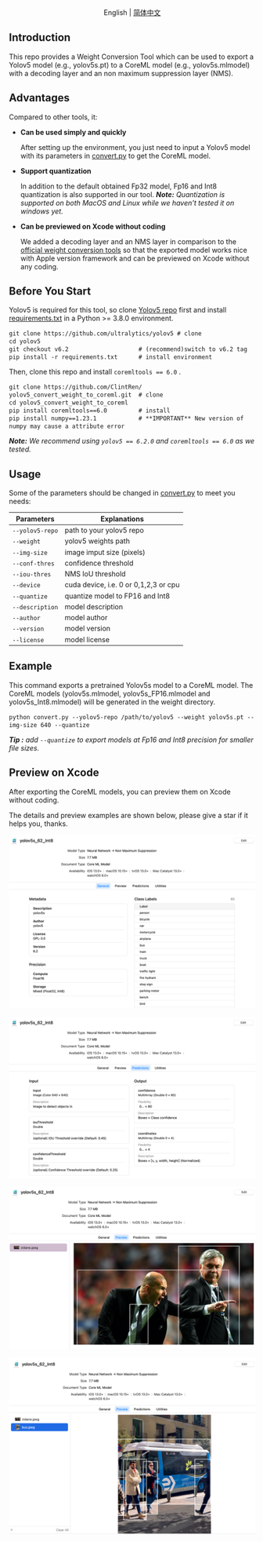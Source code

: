 <div align=center>
English | <a href=https://blog.csdn.net/qq_42485643/article/details/127495536>简体中文</a>
</div>

## Introduction

This repo provides a Weight Conversion Tool which can be used to export a Yolov5 model (e.g., yolov5s.pt) to a CoreML model (e.g., yolov5s.mlmodel) with a decoding layer and an non maximum suppression layer (NMS).



## Advantages

Compared to other tools, it:

- **Can be used simply and quickly**

  After setting up the environment, you just need to input a Yolov5 model with its parameters in [convert.py](convert.py)  to get the CoreML model.

- **Support quantization**

  In addition to the default obtained Fp32 model, Fp16 and Int8 quantization is also supported in our tool. 
  ***Note:*** *Quantization is supported on both MacOS and Linux while we haven't tested it on windows yet.*
  
- **Can be previewed on Xcode without coding**

  We added a decoding layer and an NMS layer in comparison to the [official weight conversion tools](https://github.com/ultralytics/yolov5/issues/251) so that the exported model works nice with Apple version framework and can be previewed on Xcode without any coding.

  

## Before You Start

Yolov5 is required for this tool, so clone [Yolov5 repo](https://github.com/ultralytics/yolov5) first and install [requirements.txt](https://github.com/ultralytics/yolov5/blob/master/requirements.txt) in a Python >= 3.8.0 environment. 

```shell
git clone https://github.com/ultralytics/yolov5 # clone
cd yolov5
git checkout v6.2                    # (recommend)switch to v6.2 tag
pip install -r requirements.txt      # install environment
```

Then, clone this repo and install `coremltools == 6.0` .

```shell
git clone https://github.com/ClintRen/ yolov5_convert_weight_to_coreml.git  # clone
cd yolov5_convert_weight_to_coreml
pip install coremltools==6.0         # install
pip install numpy==1.23.1            # **IMPORTANT** New version of numpy may cause a attribute error
```

***Note:*** *We recommend using `yolov5 == 6.2.0` and `coremltools == 6.0` as we tested.* 

## Usage

Some of the parameters should be changed in [convert.py](convert.py) to meet you needs:

| Parameters      | Explanations                          |
| --------------- | ------------------------------------- |
| `--yolov5-repo` | path to your yolov5 repo              |
| `--weight`      | yolov5 weights path                   |
| `--img-size`    | image imput size (pixels)             |
| `--conf-thres`  | confidence threshold                  |
| `--iou-thres`   | NMS IoU threshold                     |
| `--device`      | cuda device, i.e. 0 or 0,1,2,3 or cpu |
| `--quantize`    | quantize model to FP16 and Int8       |
| `--description` | model description                     |
| `--author`      | model author                          |
| `--version`     | model version                         |
| `--license`     | model license                         |

## Example
This command exports a pretrained Yolov5s model to a CoreML model.  The CoreML models (yolov5s.mlmodel, yolov5s_FP16.mlmodel and yolov5s_Int8.mlmodel) will be generated in the weight directory.

```shell
python convert.py --yolov5-repo /path/to/yolov5 --weight yolov5s.pt --img-size 640 --quantize
```

***Tip :** add `--quantize` to export models at Fp16 and Int8 precision for smaller file sizes.*



## Preview on Xcode

After exporting the CoreML models, you can preview them on Xcode without coding. 

The details and preview examples are shown below, please give a star if it helps you, thanks. 

![general](pictures/general.png)

![predictions](pictures/predictions.png)

![markdown picture](pictures/zidane_res_Int8.png)

![markdown picture](pictures/bus_res_Int8.png)

